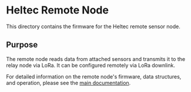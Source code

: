 # Heltec Remote Node

This directory contains the firmware for the Heltec remote sensor node.

## Purpose

The remote node reads data from attached sensors and transmits it to the relay node via LoRa. It can be configured remotely via LoRa downlink.

For detailed information on the remote node's firmware, data structures, and operation, please see the [main documentation](../../docs/README.md#3-firmware).

